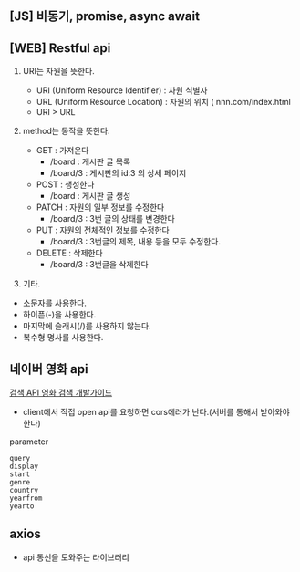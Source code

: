 ## [JS] 비동기, promise, async await

## [WEB] Restful api

1. URI는 자원을 뜻한다.
   - URI (Uniform Resource Identifier) : 자원 식별자
   - URL (Uniform Resource Location) : 자원의 위치 ( nnn.com/index.html
   - URI > URL

2. method는 동작을 뜻한다.
   - GET : 가져온다
     - /board : 게시판 글 목록
     - /board/3 : 게시판의 id:3 의 상세 페이지
   - POST : 생성한다
     - /board : 게시판 글 생성
   - PATCH : 자원의 일부 정보를 수정한다
     - /board/3 : 3번 글의 상태를 변경한다
   - PUT : 자원의 전체적인 정보를 수정한다
     - /board/3 : 3번글의 제목, 내용 등을 모두 수정한다.
   - DELETE : 삭제한다
     - /board/3 : 3번글을 삭제한다

3. 기타.
- 소문자를 사용한다.
- 하이픈(-)을 사용한다.
- 마지막에 슬래시(/)를 사용하지 않는다.
- 복수형 명사를 사용한다.


## 네이버 영화 api

[검색 API 영화 검색 개발가이드](https://developers.naver.com/docs/search/movie/)

- client에서 직접 open api를 요청하면 cors에러가 난다.(서버를 통해서 받아와야 한다)

parameter

```
query
display
start
genre
country
yearfrom
yearto
```

## axios

- api 통신을 도와주는 라이브러리
